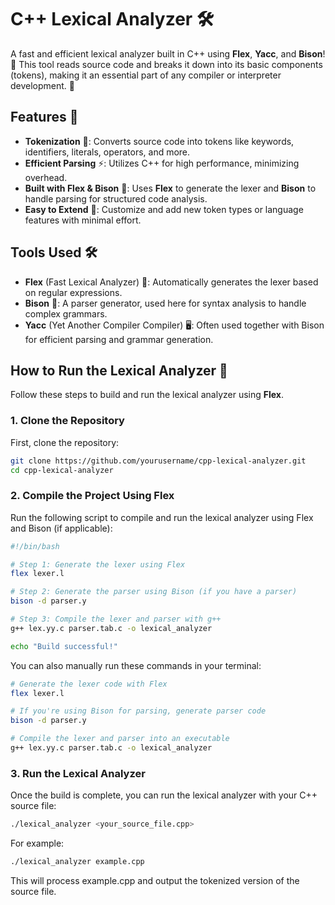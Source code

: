 # C++ Lexical Analyzer 🛠️

A fast and efficient lexical analyzer built in C++ using **Flex**, **Yacc**, and **Bison**! 🎉 This tool reads source code and breaks it down into its basic components (tokens), making it an essential part of any compiler or interpreter development. 🚀

## Features 🌟

- **Tokenization** 🧩: Converts source code into tokens like keywords, identifiers, literals, operators, and more.
- **Efficient Parsing** ⚡: Utilizes C++ for high performance, minimizing overhead.
- **Built with Flex & Bison** 🔧: Uses **Flex** to generate the lexer and **Bison** to handle parsing for structured code analysis.
- **Easy to Extend** 🔄: Customize and add new token types or language features with minimal effort.

## Tools Used 🛠️

- **Flex** (Fast Lexical Analyzer) 🧵: Automatically generates the lexer based on regular expressions.
- **Bison** 📝: A parser generator, used here for syntax analysis to handle complex grammars.
- **Yacc** (Yet Another Compiler Compiler) 🖥️: Often used together with Bison for efficient parsing and grammar generation.

## How to Run the Lexical Analyzer 🚀

Follow these steps to build and run the lexical analyzer using **Flex**.

### 1. Clone the Repository

First, clone the repository:

```bash
git clone https://github.com/yourusername/cpp-lexical-analyzer.git
cd cpp-lexical-analyzer
```

### 2. Compile the Project Using Flex
Run the following script to compile and run the lexical analyzer using Flex and Bison (if applicable):

```bash
#!/bin/bash

# Step 1: Generate the lexer using Flex
flex lexer.l

# Step 2: Generate the parser using Bison (if you have a parser)
bison -d parser.y

# Step 3: Compile the lexer and parser with g++
g++ lex.yy.c parser.tab.c -o lexical_analyzer

echo "Build successful!"
```

You can also manually run these commands in your terminal:

```bash
# Generate the lexer code with Flex
flex lexer.l

# If you're using Bison for parsing, generate parser code
bison -d parser.y

# Compile the lexer and parser into an executable
g++ lex.yy.c parser.tab.c -o lexical_analyzer
```

### 3. Run the Lexical Analyzer
Once the build is complete, you can run the lexical analyzer with your C++ source file:
```bash
./lexical_analyzer <your_source_file.cpp>
```

For example:
```bash
./lexical_analyzer example.cpp
```

This will process example.cpp and output the tokenized version of the source file.
